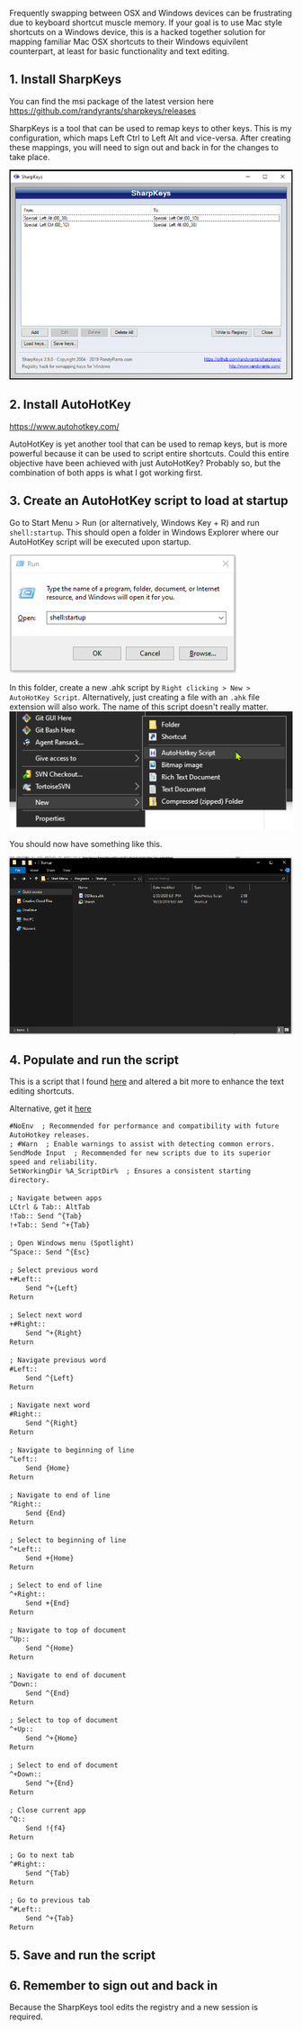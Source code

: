 Frequently swapping between OSX and Windows devices can be frustrating due to keyboard shortcut muscle memory. If your goal is to use Mac style shortcuts on a Windows device, this is a hacked together solution for mapping familiar Mac OSX shortcuts to their Windows equivilent counterpart, at least for basic functionality and text editing.

## 1. Install SharpKeys

You can find the msi package of the latest version here https://github.com/randyrants/sharpkeys/releases

SharpKeys is a tool that can be used to remap keys to other keys. This is my configuration, which maps Left Ctrl to Left Alt and vice-versa. After creating these mappings, you will need to sign out and back in for the changes to take place.

![sharp keys config](./sharpkeys.png)

## 2. Install AutoHotKey

https://www.autohotkey.com/

AutoHotKey is yet another tool that can be used to remap keys, but is more powerful because it can be used to script entire shortcuts. Could this entire objective have been achieved with just AutoHotKey? Probably so, but the combination of both apps is what I got working first.

## 3. Create an AutoHotKey script to load at startup

Go to Start Menu > Run (or alternatively, Windows Key + R) and run `shell:startup`. This should open a folder in Windows Explorer where our AutoHotKey script will be executed upon startup.

![run shell startup](./run.png)

In this folder, create a new .ahk script by `Right clicking > New > AutoHotKey Script`. Alternatively, just creating a file with an `.ahk` file extension will also work. The name of this script doesn't really matter.
![new script](./new-script.png)

You should now have something like this.

![script folder](./script-folder.png)

## 4. Populate and run the script

This is a script that I found [here](https://medium.com/@chrisdhanaraj/mapping-your-macos-keybinds-to-windows-b6009c50065b) and altered a bit more to enhance the text editing shortcuts.

Alternative, get it [here](./OSXKeys.ahk)

```
#NoEnv  ; Recommended for performance and compatibility with future AutoHotkey releases.
; #Warn  ; Enable warnings to assist with detecting common errors.
SendMode Input  ; Recommended for new scripts due to its superior speed and reliability.
SetWorkingDir %A_ScriptDir%  ; Ensures a consistent starting directory.

; Navigate between apps
LCtrl & Tab:: AltTab
!Tab:: Send ^{Tab}
!+Tab:: Send ^+{Tab}

; Open Windows menu (Spotlight)
^Space:: Send ^{Esc}

; Select previous word
+#Left::
	Send ^+{Left}
Return

; Select next word
+#Right::
	Send ^+{Right}
Return

; Navigate previous word
#Left::
	Send ^{Left}
Return

; Navigate next word
#Right::
	Send ^{Right}
Return

; Navigate to beginning of line
^Left::
    Send {Home}
Return

; Navigate to end of line
^Right::
    Send {End}
Return

; Select to beginning of line
^+Left::
    Send +{Home}
Return

; Select to end of line
^+Right::
    Send +{End}
Return

; Navigate to top of document
^Up::
    Send ^{Home}
Return

; Navigate to end of document
^Down::
    Send ^{End}
Return

; Select to top of document
^+Up::
    Send ^+{Home}
Return

; Select to end of document
^+Down::
    Send ^+{End}
Return

; Close current app
^Q::
	Send !{f4}
Return

; Go to next tab
^#Right::
	Send ^{Tab}
Return

; Go to previous tab
^#Left::
	Send ^+{Tab}
Return
```

## 5. Save and run the script



## 6. Remember to sign out and back in

Because the SharpKeys tool edits the registry and a new session is required.
